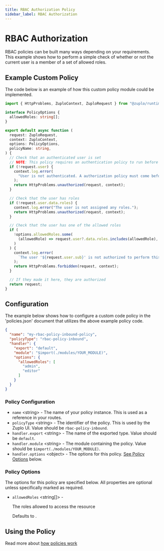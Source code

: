 ```yaml
---
title: RBAC Authorization Policy
sidebar_label: RBAC Authorization
---
```


<!-- WARNING: This document is generated. DO NOT EDIT BY HAND -->

# RBAC Authorization

<CustomPolicyNotice name="RBAC Authorization" id="rbac-policy-inbound" />




<!-- start: intro.md -->
RBAC policies can be built many ways depending on your requirements. This
example shows how to perform a simple check of whether or not the current user
is a member of a set of allowed roles.

<!-- end: intro.md -->

<PolicyStatus isBeta={false} isPaidAddOn={false} />


## Example Custom Policy

The code below is an example of how this custom policy module could be implemented.

```ts title="modules/rbac-policy-inbound.ts"
import { HttpProblems, ZuploContext, ZuploRequest } from "@zuplo/runtime";

interface PolicyOptions {
  allowedRoles: string[];
}

export default async function (
  request: ZuploRequest,
  context: ZuploContext,
  options: PolicyOptions,
  policyName: string,
) {
  // Check that an authenticated user is set
  // NOTE: This policy requires an authentication policy to run before
  if (!request.user) {
    context.log.error(
      "User is not authenticated. A authorization policy must come before the RBAC policy.",
    );
    return HttpProblems.unauthorized(request, context);
  }

  // Check that the user has roles
  if (!request.user.data.roles) {
    context.log.error("The user is not assigned any roles.");
    return HttpProblems.unauthorized(request, context);
  }

  // Check that the user has one of the allowed roles
  if (
    !options.allowedRoles.some(
      (allowedRole) => request.user?.data.roles.includes(allowedRole),
    )
  ) {
    context.log.error(
      `The user '${request.user.sub}' is not authorized to perform this action.`,
    );
    return HttpProblems.forbidden(request, context);
  }

  // If they made it here, they are authorized
  return request;
}

```

## Configuration 

The example below shows how to configure a custom code policy in the 'policies.json' document that utilizes the above example policy code.

```json title="config/policies.json"
{
  "name": "my-rbac-policy-inbound-policy",
  "policyType": "rbac-policy-inbound",
  "handler": {
    "export": "default",
    "module": "$import(./modules/YOUR_MODULE)",
    "options": {
      "allowedRoles": [
        "admin",
        "editor"
      ]
    }
  }
}
```

<div className="policy-options">
<div><h3 class="anchor anchorWithStickyNavbar_node_modules-@docusaurus-theme-classic-lib-theme-Heading-styles-module" id="policy-configuration">Policy Configuration<a href="#policy-configuration" class="hash-link" aria-label="Direct link to Policy Configuration" title="Direct link to Policy Configuration">​</a></h3><ul><li><code>name</code> <span class="type-option">&lt;string&gt;</span> - The name of your policy instance. This is used as a reference in your routes.</li><li><code>policyType</code> <span class="type-option">&lt;string&gt;</span> - The identifier of the policy. This is used by the Zuplo UI. Value should be <code>rbac-policy-inbound</code>.</li><li><code>handler.export</code> <span class="type-option">&lt;string&gt;</span> - The name of the exported type. Value should be <code>default</code>.</li><li><code>handler.module</code> <span class="type-option">&lt;string&gt;</span> - The module containing the policy. Value should be <code>$import(./modules/YOUR_MODULE)</code>.</li><li><code>handler.options</code> <span class="type-option">&lt;object&gt;</span> - The options for this policy. <a href="#policy-options">See Policy Options</a> below.</li></ul><h3 class="anchor anchorWithStickyNavbar_node_modules-@docusaurus-theme-classic-lib-theme-Heading-styles-module" id="policy-options">Policy Options<a href="#policy-options" class="hash-link" aria-label="Direct link to Policy Options" title="Direct link to Policy Options">​</a></h3><p>The options for this policy are specified below. All properties are optional unless specifically marked as required.</p><ul><li><code>allowedRoles</code><span class="type-option"> &lt;string[]&gt;</span> - <div><p>The roles allowed to access the resource</p></div><span class="default-value"> Defaults to <code></code>.</span></li></ul></div>
</div>

## Using the Policy
<!-- start: doc.md -->

<!-- end: doc.md -->

Read more about [how policies work](/docs/articles/policies)

